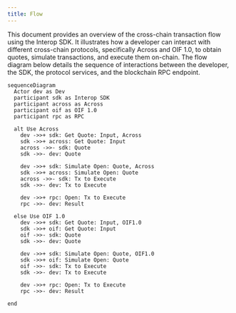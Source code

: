 ```yaml
---
title: Flow
---
```


This document provides an overview of the cross-chain transaction flow using the Interop SDK. It illustrates how a developer can interact with different cross-chain protocols, specifically Across and OIF 1.0, to obtain quotes, simulate transactions, and execute them on-chain. The flow diagram below details the sequence of interactions between the developer, the SDK, the protocol services, and the blockchain RPC endpoint.

```mermaid
sequenceDiagram
  Actor dev as Dev
  participant sdk as Interop SDK
  participant across as Across
  participant oif as OIF 1.0
  participant rpc as RPC

  alt Use Across
    dev ->>+ sdk: Get Quote: Input, Across
    sdk ->>+ across: Get Quote: Input
    across ->>- sdk: Quote
    sdk ->>- dev: Quote

    dev ->>+ sdk: Simulate Open: Quote, Across
    sdk ->>+ across: Simulate Open: Quote
    across ->>- sdk: Tx to Execute
    sdk ->>- dev: Tx to Execute

    dev ->>+ rpc: Open: Tx to Execute
    rpc ->>- dev: Result

  else Use OIF 1.0
    dev ->>+ sdk: Get Quote: Input, OIF1.0
    sdk ->>+ oif: Get Quote: Input
    oif ->>- sdk: Quote
    sdk ->>- dev: Quote

    dev ->>+ sdk: Simulate Open: Quote, OIF1.0
    sdk ->>+ oif: Simulate Open: Quote
    oif ->>- sdk: Tx to Execute
    sdk ->>- dev: Tx to Execute

    dev ->>+ rpc: Open: Tx to Execute
    rpc ->>- dev: Result

end
```
